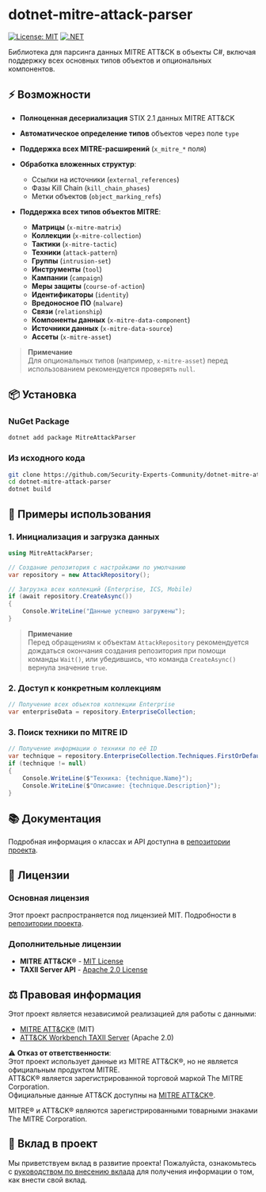 # dotnet-mitre-attack-parser

[![License: MIT](https://img.shields.io/badge/License-MIT-yellow.svg)](https://opensource.org/licenses/MIT)
[![.NET](https://img.shields.io/badge/.NET-8.0-blue.svg)](https://dotnet.microsoft.com/download/dotnet/8.0)

Библиотека для парсинга данных MITRE ATT&CK в объекты C#, включая поддержку всех основных типов объектов и опциональных компонентов.

## ⚡ Возможности

- **Полноценная десериализация** STIX 2.1 данных MITRE ATT&CK  
- **Автоматическое определение типов** объектов через поле `type`  
- **Поддержка всех MITRE-расширений** (`x_mitre_*` поля)  
- **Обработка вложенных структур**:
  - Ссылки на источники (`external_references`)  
  - Фазы Kill Chain (`kill_chain_phases`)  
  - Метки объектов (`object_marking_refs`)  

- **Поддержка всех типов объектов MITRE**:

  - **Матрицы** (`x-mitre-matrix`) 
  - **Коллекции** (`x-mitre-collection`) 
  - **Тактики** (`x-mitre-tactic`) 
  - **Техники** (`attack-pattern`) 
  - **Группы** (`intrusion-set`) 
  - **Инструменты** (`tool`)   
  - **Кампании** (`campaign`) 
  - **Меры защиты** (`course-of-action`) 
  - **Идентификаторы** (`identity`) 
  - **Вредоносное ПО** (`malware`) 
  - **Связи** (`relationship`) 
  - **Компоненты данных** (`x-mitre-data-component`) 
  - **Источники данных** (`x-mitre-data-source`) 
  - **Ассеты** (`x-mitre-asset`) 

> **Примечание**  
> Для опциональных типов (например, `x-mitre-asset`) перед использованием рекомендуется проверять `null`.  

## 📦 Установка 

### NuGet Package

```bash
dotnet add package MitreAttackParser
```

### Из исходного кода

```bash
git clone https://github.com/Security-Experts-Community/dotnet-mitre-attack-parser.git
cd dotnet-mitre-attack-parser
dotnet build
```

## 🚀 Примеры использования 

### 1. Инициализация и загрузка данных
```csharp
using MitreAttackParser;

// Создание репозитория с настройками по умолчанию
var repository = new AttackRepository();

// Загрузка всех коллекций (Enterprise, ICS, Mobile)
if (await repository.CreateAsync())
{
    Console.WriteLine("Данные успешно загружены");
}
```

> **Примечание**  
> Перед обращениям к объектам `AttackRepository` рекомендуется дождаться окончания создания репозитория при помощи команды `Wait()`, или убедившись, что команда `CreateAsync()` вернула значение `true`.

### 2. Доступ к конкретным коллекциям
```csharp
// Получение всех объектов коллекции Enterprise
var enterpriseData = repository.EnterpriseCollection;
```

### 3. Поиск техники по MITRE ID
```csharp
// Получение информации о техники по её ID
var technique = repository.EnterpriseCollection.Techniques.FirstOrDefault(t => t.Id == "attack-pattern--00d0b012-8a03-410e-95de-5826bf542de6");
if (technique != null)
{
    Console.WriteLine($"Техника: {technique.Name}");
    Console.WriteLine($"Описание: {technique.Description}");
}
```

## 📚 Документация 

Подробная информация о классах и API доступна в [репозитории проекта](https://github.com/Security-Experts-Community/dotnet-mitre-attack-parser/blob/master/CLASSINFO.md).

## 📄 Лицензии 

### Основная лицензия
Этот проект распространяется под лицензией MIT. Подробности в [репозитории проекта](https://github.com/Security-Experts-Community/dotnet-mitre-attack-parser/blob/master/LICENSE.txt).

### Дополнительные лицензии
- **MITRE ATT&CK®** - [MIT License](https://github.com/Security-Experts-Community/dotnet-mitre-attack-parser/blob/master/LICENSE-ATTACK.txt)
- **TAXII Server API** - [Apache 2.0 License](https://github.com/Security-Experts-Community/dotnet-mitre-attack-parser/blob/master/LICENSE-TAXII.txt)

## ⚖️ Правовая информация 

Этот проект является независимой реализацией для работы с данными:
- [MITRE ATT&CK®](https://attack.mitre.org/) (MIT)
- [ATT&CK Workbench TAXII Server](https://github.com/mitre-attack/attack-workbench-taxii-server) (Apache 2.0)

⚠ **Отказ от ответственности**:  
Этот проект использует данные из MITRE ATT&CK®, но не является официальным продуктом MITRE.  
ATT&CK® является зарегистрированной торговой маркой The MITRE Corporation.  
Официальные данные ATT&CK доступны на [MITRE ATT&CK®](https://attack.mitre.org/).

MITRE® и ATT&CK® являются зарегистрированными товарными знаками The MITRE Corporation.

## 🤝 Вклад в проект 

Мы приветствуем вклад в развитие проекта! Пожалуйста, ознакомьтесь с [руководством по внесению вклада](https://github.com/Security-Experts-Community/dotnet-mitre-attack-parser/blob/master/CONTRIBUTING.md) для получения информации о том, как внести свой вклад.
